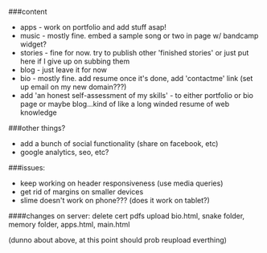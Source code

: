 ###content

* apps - work on portfolio and add stuff asap!
* music - mostly fine.  embed a sample song or two in page w/ bandcamp widget?
* stories - fine for now. try to publish other 'finished stories' or just put here if I give up on subbing them
* blog - just leave it for now
* bio - mostly fine.  add resume once it's done, add 'contactme' link (set up email on my new domain???)
* add 'an honest self-assessment of my skills' - to either portfolio or bio page or maybe blog...kind of like a long winded resume of web knowledge


###other things?
* add a bunch of social functionality (share on facebook, etc)
* google analytics, seo, etc?


###issues:
* keep working on header responsiveness (use media queries)
* get rid of margins on smaller devices
* slime doesn't work on phone??? (does it work on tablet?)



####changes on server:
delete cert pdfs
upload bio.html, snake folder, memory folder, apps.html, main.html

(dunno about above, at this point should prob reupload everthing)


